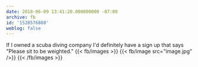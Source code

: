 ```yaml
---
date: 2018-06-09 13:41:20.000000000 -07:00
archive: fb
id: '1528576880'
weblog: false
---
```


If I owned a scuba diving company I'd definitely have a sign up that says "Please sit to be weighted."
{{< fb/images >}}
{{< fb/image src="image.jpg" />}}
{{< /fb/images >}}
